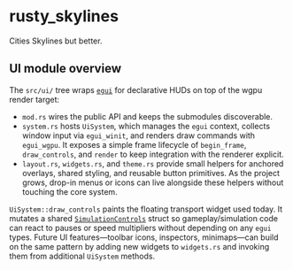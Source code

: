# rusty_skylines
Cities Skylines but better.

## UI module overview

The `src/ui/` tree wraps [`egui`](https://github.com/emilk/egui) for declarative HUDs on top of the wgpu render target:

* `mod.rs` wires the public API and keeps the submodules discoverable.
* `system.rs` hosts `UiSystem`, which manages the `egui` context, collects window input via `egui_winit`, and renders draw commands with `egui_wgpu`. It exposes a simple frame lifecycle of `begin_frame`, `draw_controls`, and `render` to keep integration with the renderer explicit.
* `layout.rs`, `widgets.rs`, and `theme.rs` provide small helpers for anchored overlays, shared styling, and reusable button primitives. As the project grows, drop-in menus or icons can live alongside these helpers without touching the core system.

`UiSystem::draw_controls` paints the floating transport widget used today. It mutates a shared [`SimulationControls`](src/simulation_controls.rs) struct so gameplay/simulation code can react to pauses or speed multipliers without depending on any `egui` types. Future UI features—toolbar icons, inspectors, minimaps—can build on the same pattern by adding new widgets to `widgets.rs` and invoking them from additional `UiSystem` methods.
